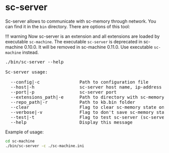 # sc-server

Sc-server allows to communicate with sc-memory through network. You can find it in the `bin` directory.
There are options of this tool:

!!! warning
    Now sc-server is an extension and all extensions are loaded by executable `sc-machine`. The executable
    `sc-server` is deprecated in sc-machine 0.10.0. It will be removed in sc-machine 0.11.0. Use executable `sc-machine` 
    instead.

<pre>
./bin/sc-server --help

Sc-server usage:

  --config|-c               Path to configuration file
  --host|-h                 sc-server host name, ip-address
  --port|-p                 sc-server port
  --extensions_path|-e      Path to directory with sc-memory extensions
  --repo_path|-r            Path to kb.bin folder
  --clear                   Flag to clear sc-memory state on initialize
  --verbose|-v              Flag to don't save sc-memory state on shutdown
  --test|-t                 Flag to test sc-server (sc-server with this option runs and stops)
  --help                    Display this message
</pre>

Example of usage:

```sh
cd sc-machine
./bin/sc-server -c ./sc-machine.ini
```
